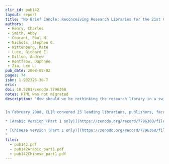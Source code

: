 ```yaml
---
clir_id: pub142
layout: report
title: "No Brief Candle: Reconceiving Research Libraries for the 21st Century"
authors: 
 - Henry, Charles
 - Smith, Abby
 - Courant, Paul N.
 - Nichols, Stephen G.
 - Wittenberg, Kate
 - Luce, Richard E.
 - Dillon, Andrew
 - Rentfrow, Daphnée
 - Zia, Lee L.
pub_date: 2008-08-02
pages: 74
isbn: 1-932326-30-7
eric:
doi: 10.5281/zenodo.7796368
notes: HTML was not migrated 
description: "How should we be rethinking the research library in a swiftly changing information landscape?


In February 2008, CLIR convened 25 leading librarians, publishers, faculty members, and information technology specialists to consider this question. Participants discussed the challenges and opportunities that libraries are likely to face in the next five to ten years, and how changes in scholarly communication will affect the future library. Essays by eight of the participants-Paul Courant, Andrew Dillon, Rick Luce, Stephen Nichols, Daphnée Rentfrow, Abby Smith, Kate Wittenberg, and Lee Zia-were circulated to participants in advance and provided background for the conversation. This report contains these background essays as well as a summary of the meeting.

* [Arabic Version (Part 1 only)](https://zenodo.org/record/7796368/files/pub142Arabic_part1.pdf?download=1)

* [Chinese Version (Part 1 only)](https://zenodo.org/record/7796368/files/pub142Chinese_part1.pdf?download=1)
"
files:
  - pub142.pdf
  - pub142Arabic_part1.pdf
  - pub142Chinese_part1.pdf
---
```

